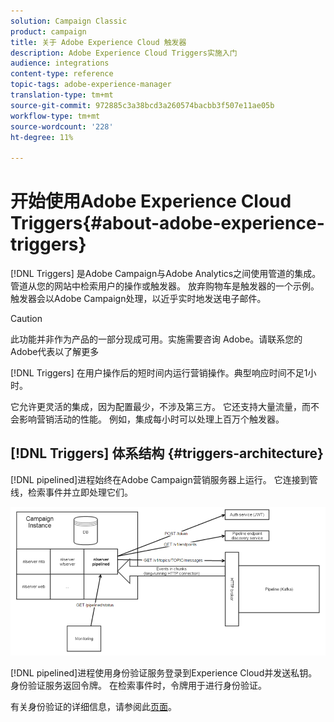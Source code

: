 ```yaml
---
solution: Campaign Classic
product: campaign
title: 关于 Adobe Experience Cloud 触发器
description: Adobe Experience Cloud Triggers实施入门
audience: integrations
content-type: reference
topic-tags: adobe-experience-manager
translation-type: tm+mt
source-git-commit: 972885c3a38bcd3a260574bacbb3f507e11ae05b
workflow-type: tm+mt
source-wordcount: '228'
ht-degree: 11%

---
```



# 开始使用Adobe Experience Cloud Triggers{#about-adobe-experience-triggers}

[!DNL Triggers] 是Adobe Campaign与Adobe Analytics之间使用管道的集成。管道从您的网站中检索用户的操作或触发器。 放弃购物车是触发器的一个示例。 触发器会以Adobe Campaign处理，以近乎实时地发送电子邮件。

>[!CAUTION]
>
>此功能并非作为产品的一部分现成可用。实施需要咨询 Adobe。请联系您的Adobe代表以了解更多

[!DNL Triggers] 在用户操作后的短时间内运行营销操作。典型响应时间不足1小时。

它允许更灵活的集成，因为配置最少，不涉及第三方。
它还支持大量流量，而不会影响营销活动的性能。 例如，集成每小时可以处理上百万个触发器。

## [!DNL Triggers] 体系结构  {#triggers-architecture}

[!DNL pipelined]进程始终在Adobe Campaign营销服务器上运行。 它连接到管线，检索事件并立即处理它们。

![](assets/triggers_2.png)

[!DNL pipelined]进程使用身份验证服务登录到Experience Cloud并发送私钥。 身份验证服务返回令牌。 在检索事件时，令牌用于进行身份验证。

有关身份验证的详细信息，请参阅此[页面](../../integrations/using/configuring-adobe-io.md)。
